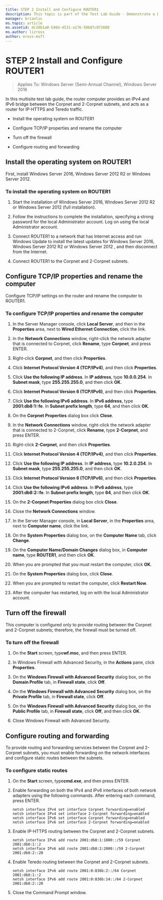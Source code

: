 ```yaml
---
title: STEP 2 Install and Configure ROUTER1
description: This topic is part of the Test Lab Guide - Demonstrate a DirectAccess Multisite Deployment for Windows Server 2016
manager: brianlic
ms.topic: article
ms.assetid: dc20b1a0-540d-4531-a176-50b87c071600
ms.author: lizross
author: eross-msft
---
```

# STEP 2 Install and Configure ROUTER1

>Applies To: Windows Server (Semi-Annual Channel), Windows Server 2016

In this multisite test lab guide, the router computer provides an IPv4 and IPv6 bridge between the Corpnet and 2-Corpnet subnets, and acts as a router for IP-HTTPS and Teredo traffic.

- Install the operating system on ROUTER1

- Configure TCP/IP properties and rename the computer

- Turn off the firewall

- Configure routing and forwarding

## Install the operating system on ROUTER1
First, install  Windows Server 2016, Windows Server 2012 R2 or Windows Server 2012.

### To install the operating system on ROUTER1

1.  Start the installation of  Windows Server 2016,  Windows Server 2012 R2  or  Windows Server 2012  (full installation).

2.  Follow the instructions to complete the installation, specifying a strong password for the local Administrator account. Log on using the local Administrator account.

3.  Connect ROUTER1 to a network that has Internet access and run Windows Update to install the latest updates for  Windows Server 2016,  Windows Server 2012 R2  or  Windows Server 2012 , and then disconnect from the Internet.

4.  Connect ROUTER1 to the Corpnet and 2-Corpnet subnets.

## Configure TCP/IP properties and rename the computer
Configure TCP/IP settings on the router and rename the computer to ROUTER1.

### To configure TCP/IP properties and rename the computer

1.  In the Server Manager console, click **Local Server**, and then in the **Properties** area, next to **Wired Ethernet Connection**, click the link.

2.  In the **Network Connections** window, right-click the network adapter that is connected to Corpnet, click **Rename**, type **Corpnet**, and press ENTER.

3.  Right-click **Corpnet**, and then click **Properties**.

4.  Click **Internet Protocol Version 4 (TCP/IPv4)**, and then click **Properties**.

5.  Click **Use the following IP address**. In **IP address**, type **10.0.0.254**. In **Subnet mask**, type **255.255.255.0**, and then click **OK**.

6.  Click **Internet Protocol Version 6 (TCP/IPv6)**, and then click **Properties**.

7.  Click **Use the following IPv6 address**. In **IPv6 address**, type **2001:db8:1::fe**. In **Subnet prefix length**, type **64**, and then click **OK**.

8.  On the **Corpnet Properties** dialog box click **Close**.

9. In the **Network Connections** window, right-click the network adapter that is connected to 2-Corpnet, click **Rename**, type **2-Corpnet**, and press ENTER.

10. Right-click **2-Corpnet**, and then click **Properties**.

11. Click **Internet Protocol Version 4 (TCP/IPv4)**, and then click **Properties**.

12. Click **Use the following IP address**. In **IP address**, type **10.2.0.254**. In **Subnet mask**, type **255.255.255.0**, and then click **OK**.

13. Click **Internet Protocol Version 6 (TCP/IPv6)**, and then click **Properties**.

14. Click **Use the following IPv6 address**. In **IPv6 address**, type **2001:db8:2::fe**. In **Subnet prefix length**, type **64**, and then click **OK**.

15. On the **2-Corpnet Properties** dialog box click **Close**.

16. Close the **Network Connections** window.

17. In the Server Manager console, in **Local Server**, in the **Properties** area, next to **Computer name**, click the link.

18. On the **System Properties** dialog box, on the **Computer Name** tab, click **Change**.

19. On the **Computer Name/Domain Changes** dialog box, in **Computer name**, type **ROUTER1**, and then click **OK**.

20. When you are prompted that you must restart the computer, click **OK**.

21. On the **System Properties** dialog box, click **Close**.

22. When you are prompted to restart the computer, click **Restart Now**.

23. After the computer has restarted, log on with the local Administrator account.

## Turn off the firewall
This computer is configured only to provide routing between the Corpnet and 2-Corpnet subnets; therefore, the firewall must be turned off.

### To turn off the firewall

1.  On the **Start** screen, type**wf.msc**, and then press ENTER.

2.  In Windows Firewall with Advanced Security, in the **Actions** pane, click **Properties**.

3.  On the **Windows Firewall with Advanced Security** dialog box, on the **Domain Profile** tab, in **Firewall state**, click **Off**.

4.  On the **Windows Firewall with Advanced Security** dialog box, on the **Private Profile** tab, in **Firewall state**, click **Off**.

5.  On the **Windows Firewall with Advanced Security** dialog box, on the **Public Profile** tab, in **Firewall state**, click **Off**, and then click **OK**.

6.  Close Windows Firewall with Advanced Security.

## Configure routing and forwarding
To provide routing and forwarding services between the Corpnet and 2-Corpnet subnets, you must enable forwarding on the network interfaces and configure static routes between the subnets.

### To configure static routes

1.  On the **Start** screen, type**cmd.exe**, and then press ENTER.

2.  Enable forwarding on both the IPv4 and IPv6 interfaces of both network adapters using the following commands. After entering each command, press ENTER.

    ```
    netsh interface IPv4 set interface Corpnet forwarding=enabled
    netsh interface IPv4 set interface 2-Corpnet forwarding=enabled
    netsh interface IPv6 set interface Corpnet forwarding=enabled
    netsh interface IPv6 set interface 2-Corpnet forwarding=enabled
    ```

3.  Enable IP-HTTPS routing between the Corpnet and 2-Corpnet subnets.

    ```
    netsh interface IPv6 add route 2001:db8:1:1000::/59 Corpnet 2001:db8:1::2
    netsh interface IPv6 add route 2001:db8:2:2000::/59 2-Corpnet 2001:db8:2::20
    ```

4.  Enable Teredo routing between the Corpnet and 2-Corpnet subnets.

    ```
    netsh interface IPv6 add route 2001:0:836b:2::/64 Corpnet 2001:db8:1::2
    netsh interface IPv6 add route 2001:0:836b:14::/64 2-Corpnet 2001:db8:2::20
    ```

5.  Close the Command Prompt window.
